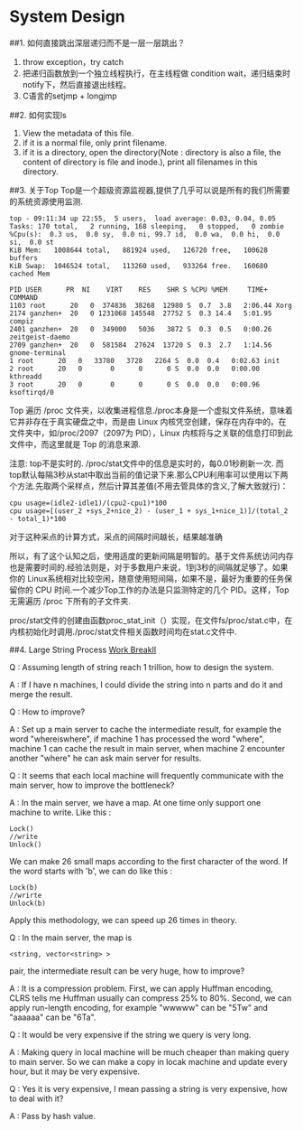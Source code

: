# System Design

##1. 如何直接跳出深层递归而不是一层一层跳出？

1. throw exception，try catch
2. 把递归函数放到一个独立线程执行，在主线程做 condition wait，递归结束时notify下，然后直接退出线程。
3. C语言的setjmp + longjmp

##2. 如何实现ls
1. View the metadata of this file.
2. if it is a normal file, only print filename.
3. if it is a directory, open the directory(Note : directory is also a file, the content of directory is file and inode.), print all filenames in this directory.

##3. 关于Top
Top是一个超级资源监视器,提供了几乎可以说是所有的我们所需要的系统资源使用监测.

    top - 09:11:34 up 22:55,  5 users,  load average: 0.03, 0.04, 0.05
    Tasks: 170 total,   2 running, 168 sleeping,   0 stopped,   0 zombie
    %Cpu(s):  0.3 us,  0.0 sy,  0.0 ni, 99.7 id,  0.0 wa,  0.0 hi,  0.0 si,  0.0 st
    KiB Mem:   1008644 total,   881924 used,   126720 free,   100628 buffers
    KiB Swap:  1046524 total,   113260 used,   933264 free.   160680 cached Mem

    PID USER      PR  NI    VIRT    RES    SHR S %CPU %MEM     TIME+ COMMAND                                                                             
    1103 root      20   0  374836  38268  12980 S  0.7  3.8   2:06.44 Xorg                                                                                
    2174 ganzhen+  20   0 1231068 145548  27752 S  0.3 14.4   5:01.95 compiz                                                                              
    2401 ganzhen+  20   0  349000   5036   3872 S  0.3  0.5   0:00.26 zeitgeist-daemo                                                                     
    2709 ganzhen+  20   0  581584  27624  13720 S  0.3  2.7   1:14.56 gnome-terminal                                                                      
    1 root      20   0   33780   3728   2264 S  0.0  0.4   0:02.63 init                                                                                
    2 root      20   0       0      0      0 S  0.0  0.0   0:00.00 kthreadd                                                                            
    3 root      20   0       0      0      0 S  0.0  0.0   0:00.96 ksoftirqd/0
    
Top 遍历 /proc 文件夹，以收集进程信息./proc本身是一个虚拟文件系统，意味着它并非存在于真实硬盘之中，而是由 Linux 内核凭空创建，保存在内存中的。在文件夹中，如/proc/2097（2097为 PID），Linux 内核将与之关联的信息打印到此文件中，而这里就是 Top 的消息来源.

注意: top不是实时的. /proc/stat文件中的信息是实时的，每0.01秒刷新一次.
而top默认每隔3秒从stat中取出当前的值记录下来.那么CPU利用率可以使用以下两个方法.先取两个采样点，然后计算其差值(不用去管具体的含义,了解大致就行)：

    cpu usage=(idle2-idle1)/(cpu2-cpu1)*100
    cpu usage=[(user_2 +sys_2+nice_2) - (user_1 + sys_1+nice_1)]/(total_2 - total_1)*100 
    
对于这种采点的计算方式，采点的间隔时间越长，结果越准确

所以，有了这个认知之后，使用适度的更新间隔是明智的。基于文件系统访问内存也是需要时间的.经验法则是，对于多数用户来说，1到3秒的间隔就足够了。如果你的 Linux系统相对比较空闲，随意使用短间隔，如果不是，最好为重要的任务保留你的 CPU 时间.一个减少Top工作的办法是只监测特定的几个 PID。这样，Top 无需遍历 /proc 下所有的子文件夹.

proc/stat文件的创建由函数proc_stat_init（）实现，在文件fs/proc/stat.c中，在内核初始化时调用./proc/stat文件相关函数时间均在stat.c文件中.

##4. Large String Process
[Work BreakII](https://leetcode.com/problems/word-break-ii/)

Q : Assuming length of string reach 1 trillion, how to design the system.

A : If I have n machines, I could divide the string into n parts and do it and merge the result.

Q : How to improve?

A : Set up a main server to cache the intermediate result, for example the word "whereiswhere", if machine 1 has processed the word "where", machine 1 can cache the result in main server, when machine 2 encounter another "where" he can ask main server for results.

Q : It seems that each local machine will frequently communicate with the main server, how to improve the bottleneck?

A : In the main server, we have a map. At one time only support one machine to write. Like this :
    
    Lock()
    //write
    Unlock()
    
We can make 26 small maps according to the first character of the word. If the word starts with 'b', we can do like this :

    Lock(b)
    //wrirte
    Unlock(b)
    
Apply this methodology, we can speed up 26 times in theory.

Q : In the main server, the map is 

    <string, vector<string> > 
pair, the intermediate result can be very huge, how to improve?

A : It is a compression problem. First, we can apply Huffman encoding, CLRS tells me Huffman usually can compress 25% to 80%. Second, we can apply run-length encoding, for example "wwwww" can be "5Tw" and "aaaaaa" can be "6Ta".

Q : It would be very expensive if the string we query is very long.

A : Making query in local machine will be much cheaper than making query to main server. So we can make a copy in locak machine and update every hour, but it may be very expensive.

Q : Yes it is very expensive, I mean passing a string is very expensive, how to deal with it?

A : Pass by hash value.